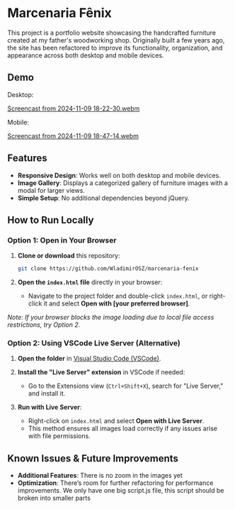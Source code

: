 
# Marcenaria Fênix

This project is a portfolio website showcasing the handcrafted furniture created at my father's woodworking shop. Originally built a few years ago, the site has been refactored to improve its functionality, organization, and appearance across both desktop and mobile devices.

## Demo
Desktop:

[Screencast from 2024-11-09 18-22-30.webm](https://github.com/user-attachments/assets/a84bee3a-b49d-4420-a5db-5b487d2e688a)

Mobile:

[Screencast from 2024-11-09 18-47-14.webm](https://github.com/user-attachments/assets/3cd9a5dc-ca2a-4832-8df5-5555d09a2e39)


## Features

- **Responsive Design**: Works well on both desktop and mobile devices.
- **Image Gallery**: Displays a categorized gallery of furniture images with a modal for larger views.
- **Simple Setup**: No additional dependencies beyond jQuery.

## How to Run Locally

### Option 1: Open in Your Browser

1. **Clone or download** this repository:
   ```bash
   git clone https://github.com/WladimirOSZ/marcenaria-fenix
   ```

2. **Open the `index.html` file** directly in your browser:
   - Navigate to the project folder and double-click `index.html`, or right-click it and select **Open with [your preferred browser]**.

*Note: If your browser blocks the image loading due to local file access restrictions, try Option 2.*

### Option 2: Using VSCode Live Server (Alternative)

1. **Open the folder** in [Visual Studio Code (VSCode)](https://code.visualstudio.com/).

2. **Install the "Live Server" extension** in VSCode if needed:
   - Go to the Extensions view (`Ctrl+Shift+X`), search for "Live Server," and install it.

3. **Run with Live Server**:
   - Right-click on `index.html` and select **Open with Live Server**.
   - This method ensures all images load correctly if any issues arise with file permissions.

## Known Issues & Future Improvements

- **Additional Features**: There is no zoom in the images yet
- **Optimization**: There’s room for further refactoring for performance improvements. We only have one big script.js file, this script should be broken into smaller parts
